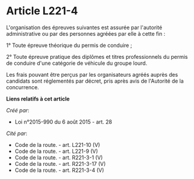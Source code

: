 # Article L221-4

L'organisation des épreuves suivantes est assurée par l'autorité administrative ou par des personnes agréées par elle à cette
fin :

1° Toute épreuve théorique du permis de conduire ;

2° Toute épreuve pratique des diplômes et titres professionnels du permis de conduire d'une catégorie de véhicule du groupe
lourd.

Les frais pouvant être perçus par les organisateurs agréés auprès des candidats sont réglementés par décret, pris après avis
de l'Autorité de la concurrence.

**Liens relatifs à cet article**

_Créé par_:

  - Loi n°2015-990 du 6 août 2015 - art. 28

_Cité par_:

  - Code de la route. - art. L221-10 (V)
  - Code de la route. - art. L221-9 (V)
  - Code de la route. - art. R221-3-1 (V)
  - Code de la route. - art. R221-3-17 (V)
  - Code de la route. - art. R221-3-4 (V)
